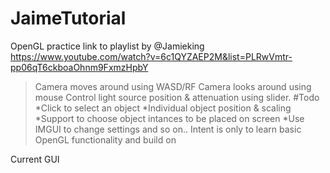 # JaimeTutorial
OpenGL practice
link to playlist by @Jamieking
https://www.youtube.com/watch?v=6c1QYZAEP2M&list=PLRwVmtr-pp06qT6ckboaOhnm9FxmzHpbY
>Camera moves around using WASD/RF
>Camera looks around using mouse
>Control light source position & attenuation using slider.
#Todo
*Click to select an object
*Individual object position & scaling
*Support to choose object intances to be placed on screen
*Use IMGUI to change settings and so on..
Intent is only to learn basic OpenGL functionality and build on

Current GUI
